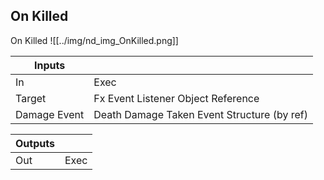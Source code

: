## On Killed
On Killed
![[../img/nd_img_OnKilled.png]]

|Inputs||
|--|--|
| In | Exec |
| Target | Fx Event Listener Object Reference |
| Damage Event | Death Damage Taken Event Structure (by ref) |

|Outputs||
|--|--|
| Out | Exec |

